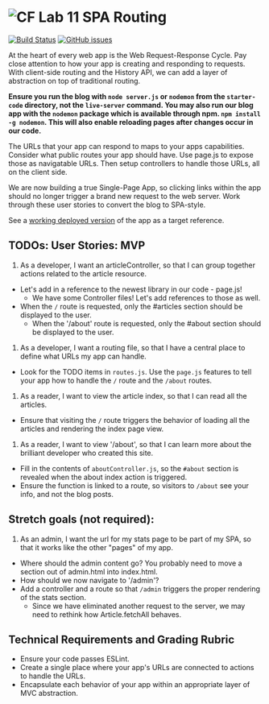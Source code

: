 ![CF](https://i.imgur.com/7v5ASc8.png)  Lab 11 SPA Routing
=======
[![Build Status](https://travis-ci.org/codefellows-seattle-301d4/11-SPA-routing.svg?branch=master)](https://travis-ci.org/codefellows-seattle-301d4/11-SPA-routing) [![GitHub issues](https://img.shields.io/badge/Issues%3F-Ask%20for%20Help!-orange.svg)](https://github.com/codefellows/seattle-301d7/issues/new)

At the heart of every web app is the Web Request-Response Cycle. Pay close attention to how your app is creating and responding to requests. With client-side routing and the History API, we can add a layer of abstraction on top of traditional routing.

**Ensure you run the blog with `node server.js` or `nodemon` from the `starter-code` directory, not the `live-server` command.  You may also run our blog app with the `nodemon` package which is available through npm. `npm install -g nodemon`. This will also enable reloading pages after changes occur in our code.**

The URLs that your app can respond to maps to your apps capabilities. Consider what public routes your app should have. Use page.js to expose those as navigatable URLs. Then setup controllers to handle those URLs, all on the client side.

We are now building a true Single-Page App, so clicking links within the app should no longer trigger a brand new request to the web server. Work through these user stories to convert the blog to SPA-style.

See a [working deployed version](https://cf-mvc-blog--class11.aerobatic.io/) of the app as a target reference.

## TODOs: User Stories: MVP
 1. As a developer, I want an articleController, so that I can group together actions related to the article resource.
  - Let's add in a reference to the newest library in our code - page.js!
	- We have some Controller files! Let's add references to those as well.
  - When the `/` route is requested, only the #articles section should be displayed to the user.
	- When the '/about' route is requested, only the #about section should be displayed to the user.
 1. As a developer, I want a routing file, so that I have a central place to define what URLs my app can handle.
  - Look for the TODO items in `routes.js`. Use the `page.js` features to tell your app how to handle the `/` route and the `/about` routes.
 1. As a reader, I want to view the article index, so that I can read all the articles.
  - Ensure that visiting the `/` route triggers the behavior of loading all the articles and rendering the index page view.
 1. As a reader, I want to view '/about', so that I can learn more about the brilliant developer who created this site.
  - Fill in the contents of `aboutController.js`, so the `#about` section is revealed when the about index action is triggered.
  - Ensure the function is linked to a route, so visitors to `/about` see your info, and not the blog posts.

## Stretch goals (not required):
 1. As an admin, I want the url for my stats page to be part of my SPA, so that it works like the other "pages" of my app.
  - Where should the admin content go? You probably need to move a section out of admin.html into index.html.
  - How should we now navigate to '/admin'?
  - Add a controller and a route so that `/admin` triggers the proper rendering of the stats section.
	- Since we have eliminated another request to the server, we may need to rethink how Article.fetchAll behaves.


## Technical Requirements and Grading Rubric
 - Ensure your code passes ESLint.
 - Create a single place where your app's URLs are connected to actions to handle the URLs.
 - Encapsulate each behavior of your app within an appropriate layer of MVC abstraction.
